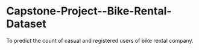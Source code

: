 # Capstone-Project--Bike-Rental-Dataset
To predict the count of casual and registered users of bike rental company.
